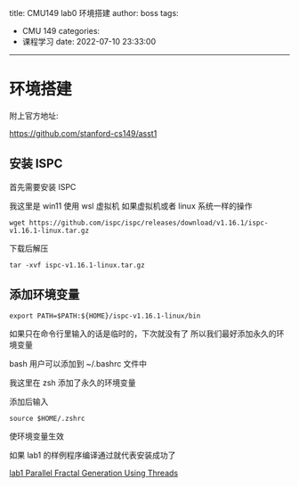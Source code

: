 title: CMU149 lab0 环境搭建
author: boss
tags:
  - CMU 149
categories:
  - 课程学习
date: 2022-07-10 23:33:00
---

# 环境搭建

附上官方地址:

<https://github.com/stanford-cs149/asst1>

## 安装 ISPC

首先需要安装 ISPC

我这里是 win11 使用 wsl 虚拟机 
如果虚拟机或者 linux 系统一样的操作


`wget https://github.com/ispc/ispc/releases/download/v1.16.1/ispc-v1.16.1-linux.tar.gz`

下载后解压

`tar -xvf ispc-v1.16.1-linux.tar.gz`

## 添加环境变量

`export PATH=$PATH:${HOME}/ispc-v1.16.1-linux/bin`

如果只在命令行里输入的话是临时的，下次就没有了
所以我们最好添加永久的环境变量

bash 用户可以添加到 ~/.bashrc 文件中


我这里在 zsh 添加了永久的环境变量

添加后输入

`source $HOME/.zshrc`

使环境变量生效

如果 lab1 的样例程序编译通过就代表安装成功了

[lab1 Parallel Fractal Generation Using Threads](http://bossalex.top/2022/07/10/lab1-Parallel-Fractal-Generation-Using-Threads/)